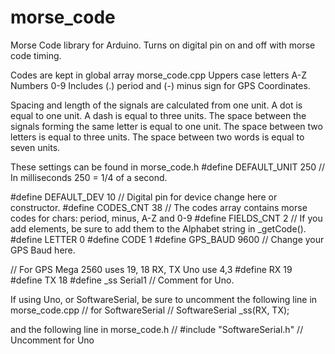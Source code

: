 # morse_code
Morse Code library for Arduino. Turns on digital pin on and off with morse code timing.

Codes are kept in global array morse_code.cpp
Uppers case letters A-Z Numbers 0-9 Includes (.) period and (-) minus sign for GPS Coordinates.


Spacing and length of the signals are calculated from one unit.
A dot is equal to one unit.
A dash is equal to three units.
The space between the signals forming the same letter is equal to one unit.
The space between two letters is equal to three units.
The space between two words is equal to seven units.

These settings can be found in morse_code.h
#define DEFAULT_UNIT 250    // In milliseconds 250 = 1/4 of a second.

#define DEFAULT_DEV 10      // Digital pin for device change here or constructor.
#define CODES_CNT 38        // The codes array contains morse codes for chars: period, minus, A-Z and 0-9
#define FIELDS_CNT 2        // If you add elements, be sure to add them to the Alphabet string in _getCode().
#define LETTER 0
#define CODE 1
#define GPS_BAUD 9600       // Change your GPS Baud here.

// For GPS Mega 2560 uses 19, 18 RX, TX Uno use 4,3
#define RX 19               
#define TX 18
#define _ss Serial1   // Comment for Uno.


If using Uno, or SoftwareSerial, be sure to uncomment the following line in morse_code.cpp
// for SoftwareSerial
// SoftwareSerial _ss(RX, TX);

and the following line in morse_code.h
// #include "SoftwareSerial.h"         // Uncomment for Uno
